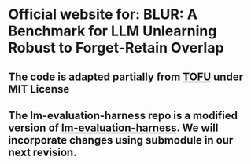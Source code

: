# Official website for: BLUR: A Benchmark for LLM Unlearning Robust to Forget-Retain Overlap

## The code is adapted partially from [TOFU](https://github.com/locuslab/tofu) under MIT License
## The lm-evaluation-harness repo is a modified version of [lm-evaluation-harness](https://github.com/EleutherAI/lm-evaluation-harness). We will incorporate changes using submodule in our next revision.
